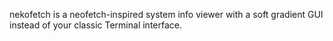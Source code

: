 nekofetch is a neofetch-inspired system info viewer with a soft gradient GUI instead of your classic Terminal interface.
